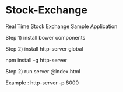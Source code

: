 # Stock-Exchange
Real Time Stock Exchange Sample Application

Step 1) install bower components

Step 2) install http-server global

  npm install -g http-server
  
Step 2) run server @index.html

  Example : http-server -p 8000

